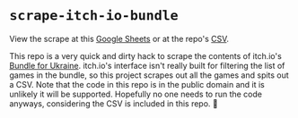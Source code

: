 # `scrape-itch-io-bundle`

View the scrape at this [Google Sheets][] or at the repo's [CSV][].

This repo is a very quick and dirty hack to scrape the contents of itch.io's
[Bundle for Ukraine](https://itch.io/b/1316/bundle-for-ukraine). itch.io's
interface isn't really built for filtering the list of games in the bundle, so
this project scrapes out all the games and spits out a CSV. Note that the code
in this repo is in the public domain and it is unlikely it will be supported.
Hopefully no one needs to run the code anyways, considering the CSV is included
in this repo. 🙏

[Google Sheets]: https://docs.google.com/spreadsheets/d/1JSgvyu90QPFK0LB6XyFkBMMnC_EprpG78hCj9A1bqyo/edit?usp=sharing
[CSV]: ./bundle-for-ukraine.csv
